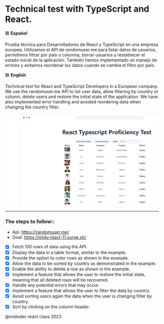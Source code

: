 # Technical test with TypeScript and React.

🟥 **Español**

Prueba técnica para Desarrolladores de React y TypeScript en una empresa europea. Utilizamos el API de randomuser.me para listar datos de usuarios, permitimos filtrar por país o columna, borrar usuarios y restablecer el estado inicial de la aplicación. También hemos implementado un manejo de errores y evitamos reordenar los datos cuando se cambia el filtro por país.

🟦 **English**

Technical test for React and TypeScript Developers in a European company. We use the randomuser.me API to list user data, allow filtering by country or column, delete users and restore the initial state of the application. We have also implemented error handling and avoided reordering data when changing the country filter.

<img src='public/react-typescript-proficiency-test.png'/>

--- 

### The steps to follow::

- Api: https://randomuser.me/
- Goal: https://midu-react-11.surge.sh/

- [x] Fetch 100 rows of data using the API.
- [x] Display the data in a table format, similar to the example.
- [x] Provide the option to color rows as shown in the example.
- [x] Allow the data to be sorted by country as demonstrated in the example.
- [x] Enable the ability to delete a row as shown in the example.
- [x] Implement a feature that allows the user to restore the initial state, meaning that all deleted rows will be recovered.
- [x] Handle any potential errors that may occur.
- [x] Implement a feature that allows the user to filter the data by country.
- [x] Avoid sorting users again the data when the user is changing filter by country.
- [x] Sort by clicking on the column header.

@midudev react class 2023
